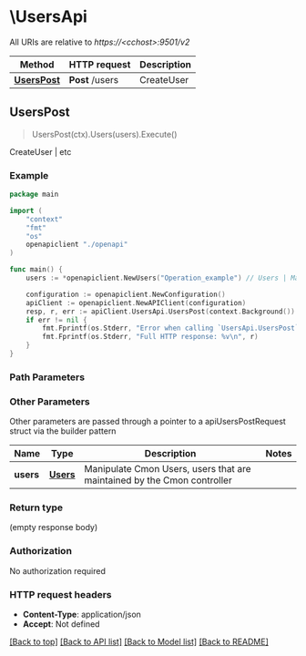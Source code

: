 # \UsersApi

All URIs are relative to *https://&lt;cchost&gt;:9501/v2*

Method | HTTP request | Description
------------- | ------------- | -------------
[**UsersPost**](UsersApi.md#UsersPost) | **Post** /users | CreateUser | etc



## UsersPost

> UsersPost(ctx).Users(users).Execute()

CreateUser | etc

### Example

```go
package main

import (
    "context"
    "fmt"
    "os"
    openapiclient "./openapi"
)

func main() {
    users := *openapiclient.NewUsers("Operation_example") // Users | Manipulate Cmon Users, users that are maintained by the Cmon controller

    configuration := openapiclient.NewConfiguration()
    apiClient := openapiclient.NewAPIClient(configuration)
    resp, r, err := apiClient.UsersApi.UsersPost(context.Background()).Users(users).Execute()
    if err != nil {
        fmt.Fprintf(os.Stderr, "Error when calling `UsersApi.UsersPost``: %v\n", err)
        fmt.Fprintf(os.Stderr, "Full HTTP response: %v\n", r)
    }
}
```

### Path Parameters



### Other Parameters

Other parameters are passed through a pointer to a apiUsersPostRequest struct via the builder pattern


Name | Type | Description  | Notes
------------- | ------------- | ------------- | -------------
 **users** | [**Users**](Users.md) | Manipulate Cmon Users, users that are maintained by the Cmon controller | 

### Return type

 (empty response body)

### Authorization

No authorization required

### HTTP request headers

- **Content-Type**: application/json
- **Accept**: Not defined

[[Back to top]](#) [[Back to API list]](../README.md#documentation-for-api-endpoints)
[[Back to Model list]](../README.md#documentation-for-models)
[[Back to README]](../README.md)

